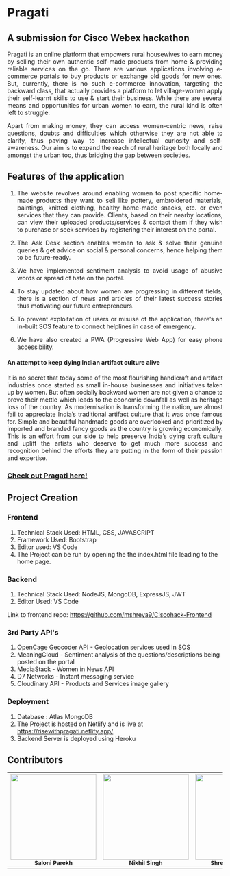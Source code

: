 # Pragati

## A submission for Cisco Webex hackathon

<p align="justify">Pragati is an online platform that empowers rural housewives to earn money by selling their own authentic self-made products from home & providing reliable services on the go. There are various applications involving e-commerce portals to buy products or exchange old goods for new ones. But, currently, there is no such e-commerce innovation, targeting the backward class, that actually provides a platform to let village-women apply their self-learnt skills to use & start their business. While there are several means and opportunities for urban women to earn, the rural kind is often left to struggle.</p>

<p align="justify">Apart from making money, they can access women-centric news, raise questions, doubts and difficulties which otherwise they are not able to clarify, thus paving way to increase intellectual curiosity and self-awareness. Our aim is to expand the reach of rural heritage both locally and amongst the urban too, thus bridging the gap between societies. </p>

## Features of the application

1. <p align="justify">The website revolves around enabling women to post specific home-made products they want to sell like pottery, embroidered materials, paintings, knitted clothing, healthy home-made snacks, etc. or even services that they can provide. Clients, based on their nearby locations, can view their uploaded products/services & contact them if they wish to purchase or seek services by registering their interest on the portal.</p>

2. <p align="justify">The Ask Desk section enables women to ask & solve their genuine queries & get advice on social & personal concerns, hence helping them to be future-ready.</p>

3. <p align="justify">We have implemented sentiment analysis to avoid usage of abusive words or spread of hate on the portal.</p>

4. <p align="justify">To stay updated about how women are progressing in different fields, there is a section of news and articles of their latest success stories thus motivating our future entrepreneurs.</p>

5. <p align="justify">To prevent exploitation of users or misuse of the application, there’s an in-built SOS feature to connect helplines in case of emergency.</p>

6. <p align="justify">We have also created a PWA (Progressive Web App) for easy phone accessibility.</p>


#### An attempt to keep dying Indian artifact culture alive

<p align="justify">It is no secret that today some of the most flourishing handicraft and artifact industries once started as small in-house businesses and initiatives taken up by women. But often socially backward women are not given a chance to prove their mettle which leads to the economic downfall as well as heritage loss of the country. As modernisation is transforming the nation, we almost fail to appreciate India’s traditional artifact culture that it was once famous for. Simple and beautiful handmade goods are overlooked and prioritized by imported and branded fancy goods as the country is growing economically. This is an effort from our side to help preserve India’s dying craft culture and uplift the artists who deserve to get much more success and recognition behind the efforts they are putting in the form of their passion and expertise.</p>


### [Check out Pragati here!](https://risewithpragati.netlify.app/)


## Project Creation

### Frontend

1. Technical Stack Used: HTML, CSS, JAVASCRIPT
2. Framework Used: Bootstrap
3. Editor used: VS Code
4. The Project can be run by opening the the index.html file leading to the home page.

### Backend

1. Technical Stack Used: NodeJS, MongoDB, ExpressJS, JWT
2. Editor Used: VS Code

Link to frontend repo: https://github.com/mshreya9/Ciscohack-Frontend

### 3rd Party API's

1. OpenCage Geocoder API - Geolocation services used in SOS
2. MeaningCloud  - Sentiment analysis of the questions/descriptions being posted on the portal
3. MediaStack - Women in News API
4. D7 Networks - Instant messaging service
5. Cloudinary API - Products and Services image gallery

### Deployment

1. Database : Atlas MongoDB
2. The Project is hosted on Netlify and is live at https://risewithpragati.netlify.app/
3. Backend Server is deployed using Heroku

## Contributors

<table>
  <tr>
    <td align="center"><a href="http://github.com/saloni0104"><img src="https://github.com/TheCodeClutch/HackNagpur-Pragati/blob/master/images/saloni.PNG" width="200px;"  height="200px;" alt=""/><br /><sub><b>Saloni Parekh</b></sub></a><br />
   </td>
   </td>
    <td align="center"><a href="http://github.com/nikhils4"><img src="https://avatars0.githubusercontent.com/u/30321610?s=400&u=0a8cd6fd05261868bef77b237b1a6532f12960ee&v=4" width="200px;" height="200px;" alt=""/><br /><sub><b>Nikhil Singh</b></sub></a><br />
   </td>
    <td align="center"><a href="http://github.com/mshreya9"><img src="https://github.com/TheCodeClutch/HackNagpur-Pragati/blob/master/images/shreya.jpg" width="200px;" height="200px;" alt=""/><br /><sub><b>Shreya Maheshwari</b></sub></a><br/>
    </td>
</tr>
</table>
